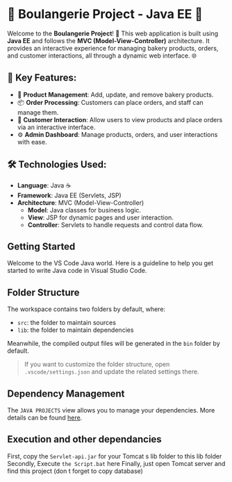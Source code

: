 
# 🍞 **Boulangerie Project - Java EE** 🥐

Welcome to the **Boulangerie Project**! 🎉 This web application is built using **Java EE** and follows the **MVC (Model-View-Controller)** architecture. It provides an interactive experience for managing bakery products, orders, and customer interactions, all through a dynamic web interface. 🌐

## 🌟 **Key Features**:
- 🛒 **Product Management**: Add, update, and remove bakery products.
- 📦 **Order Processing**: Customers can place orders, and staff can manage them.
- 👥 **Customer Interaction**: Allow users to view products and place orders via an interactive interface.
- ⚙️ **Admin Dashboard**: Manage products, orders, and user interactions with ease.

## 🛠️ **Technologies Used**:
- **Language**: Java ☕
- **Framework**: Java EE (Servlets, JSP)
- **Architecture**: MVC (Model-View-Controller)
  - **Model**: Java classes for business logic.
  - **View**: JSP for dynamic pages and user interaction.
  - **Controller**: Servlets to handle requests and control data flow.

## Getting Started

Welcome to the VS Code Java world. Here is a guideline to help you get started to write Java code in Visual Studio Code.

## Folder Structure

The workspace contains two folders by default, where:

- `src`: the folder to maintain sources
- `lib`: the folder to maintain dependencies

Meanwhile, the compiled output files will be generated in the `bin` folder by default.

> If you want to customize the folder structure, open `.vscode/settings.json` and update the related settings there.

## Dependency Management

The `JAVA PROJECTS` view allows you to manage your dependencies. More details can be found [here](https://github.com/microsoft/vscode-java-dependency#manage-dependencies).

## Execution and other dependancies
 
First, copy the `Servlet-api.jar` for your Tomcat s lib folder to this lib folder 
Secondly, Execute `the Script.bat` here 
Finally, just open Tomcat server and find this project (don t forget to copy database)